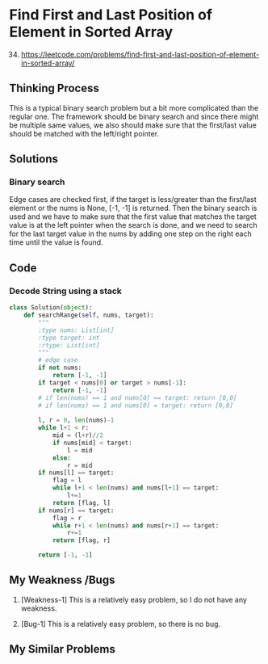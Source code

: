 # Find First and Last Position of Element in Sorted Array

34. https://leetcode.com/problems/find-first-and-last-position-of-element-in-sorted-array/

## Thinking Process

This is a typical binary search problem but a bit more complicated than the regular one. The framework should be binary search and since there might be multiple 
same values, we also should make sure that the first/last value should be matched with the left/right pointer.

## Solutions

### Binary search

Edge cases are checked first, if the target is less/greater than the first/last element or the nums is None, [-1, -1] is returned.
Then the binary search is used and we have to make sure that the first value that matches the target value is at the left pointer when the search is done, and 
we need to search for the last target value in the nums by adding one step on the right each time until the value is found.

## Code

### Decode String using a stack

```python
class Solution(object):
    def searchRange(self, nums, target):
        """
        :type nums: List[int]
        :type target: int
        :rtype: List[int]
        """
        # edge case
        if not nums:
            return [-1, -1]
        if target < nums[0] or target > nums[-1]:
            return [-1, -1]
        # if len(nums) == 1 and nums[0] == target: return [0,0]
        # if len(nums) == 1 and nums[0] = target: return [0,0]
            
        l, r = 0, len(nums)-1
        while l+1 < r:
            mid = (l+r)//2
            if nums[mid] < target:
                l = mid
            else:
                r = mid
        if nums[l] == target:
            flag = l
            while l+1 < len(nums) and nums[l+1] == target:
                l+=1
            return [flag, l]
        if nums[r] == target:
            flag = r
            while r+1 < len(nums) and nums[r+1] == target:
                r+=1
            return [flag, r]

        return [-1, -1]
```

## My Weakness /Bugs

1. [Weakness-1] This is a relatively easy problem, so I do not have any weakness.

2. [Bug-1] This is a relatively easy problem, so there is no bug.

## My Similar Problems

